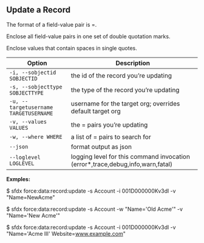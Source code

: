 ## Update a Record

The format of a field-value pair is <fieldName>=<value>.

Enclose all field-value pairs in one set of double quotation marks.

Enclose values that contain spaces in single quotes.



Option | Description
--- | --- 
```-i, --sobjectid SOBJECTID``` | the id of the record you’re updating
```-s, --sobjecttype SOBJECTTYPE``` | the type of the record you’re updating
```-u, --targetusername TARGETUSERNAME``` | username for the target org; overrides default target org
```-v, --values VALUES``` | the <fieldName>=<value> pairs you’re updating
```-w, --where WHERE``` | a list of <fieldName>=<value> pairs to search for
```--json``` | format output as json
```--loglevel LOGLEVEL``` | logging level for this command invocation (error*,trace,debug,info,warn,fatal)


__Exmples:__ 

$ sfdx force:data:record:update -s Account -i 001D000000Kv3dl -v "Name=NewAcme"

$ sfdx force:data:record:update -s Account -w "Name='Old Acme'" -v "Name='New Acme'"

$ sfdx force:data:record:update -s Account -i 001D000000Kv3dl -v "Name='Acme III' Website=www.example.com"


